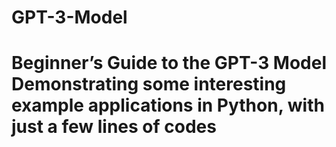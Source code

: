 # GPT-3-Model
# Beginner’s Guide to the GPT-3 Model    Demonstrating some interesting example applications in Python, with just a few lines of codes
